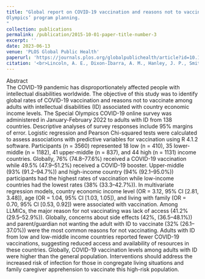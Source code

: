 ```yaml
---
title: "Global report on COVID-19 vaccination and reasons not to vaccinate among adults with intellectual disabilities: Results from secondary analyses of Special 
Olympics’ program planning. 
"
collection: publications
permalink: /publication/2015-10-01-paper-title-number-3
excerpt: ''
date: 2023-06-13
venue: 'PLOS Global Public Health'
paperurl: 'https://journals.plos.org/globalpublichealth/article?id=10.1371/journal.pgph.0001367'
citation: '<br>Lincoln, A. E., Dixon-Ibarra, A. M., Hanley, J. P., Smith, A. L., Martin, K. E., Bazzano, A. (2023). &quot;Global report on COVID-19 vaccination and reasons not to vaccinate among adults with intellectual disabilities: Results from secondary analyses of Special Olympics’ program planning.&quot; <i>PLOS Global Public Health</i>. 3(6): e0001367. https://doi.org/10.1371/journal.pgph.0001367'
---
```


Abstract<br>The COVID-19 pandemic has disproportionately affected people with intellectual disabilities worldwide. The objective of this study was to identify global rates of COVID-19 vaccination and reasons not to vaccinate among adults with intellectual disabilities (ID) associated with country economic income levels. The Special Olympics COVID-19 online survey was administered in January-February 2022 to adults with ID from 138 countries. Descriptive analyses of survey responses include 95% margins of error. Logistic regression and Pearson Chi-squared tests were calculated to assess associations with predictive variables for vaccination using R 4.1.2 software. Participants (n = 3560) represented 18 low (n = 410), 35 lower-middle (n = 1182), 41 upper-middle (n = 837), and 44 high (n = 1131) income countries. Globally, 76% (74.8–77.6%) received a COVID-19 vaccination while 49.5% (47.9–51.2%) received a COVID-19 booster. Upper-middle (93% (91.2–94.7%)) and high-income country (94% (92.1–95.0%)) participants had the highest rates of vaccination while low-income countries had the lowest rates (38% (33.3–42.7%)). In multivariate regression models, country economic income level (OR = 3.12, 95% CI [2.81, 3.48]), age (OR = 1.04, 95% CI [1.03, 1.05]), and living with family (OR = 0.70, 95% CI [0.53, 0.92]) were associated with vaccination. Among LLMICs, the major reason for not vaccinating was lack of access (41.2% (29.5–52.9%)). Globally, concerns about side effects (42%, (36.5–48.1%)) and parent/guardian not wanting the adult with ID to vaccinate (32% (26.1–37.0%)) were the most common reasons for not vaccinating. Adults with ID from low and low-middle income countries reported fewer COVID-19 vaccinations, suggesting reduced access and availability of resources in these countries. Globally, COVID-19 vaccination levels among adults with ID were higher than the general population. Interventions should address the increased risk of infection for those in congregate living situations and family caregiver apprehension to vaccinate this high-risk population.